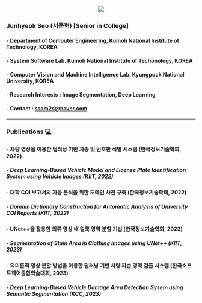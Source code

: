 <p align="center"><img src="https://capsule-render.vercel.app/api?type=slice&color=00D8FF&height=300&section=header&text=JunhyeokSeo&fontSize=90&fontColor=EAEAEA"/></p>

### Junhyeok Seo (서준혁) [Senior in College]
#### - Department of Computer Engineering, Kumoh National Institute of Technology, KOREA
#### - System Software Lab. Kumoh National Institute of Techonology, KOREA
#### - Computer Vision and Machine Intelligence Lab. Kyungpook National University, KOREA
#### - Research Interests : Image Segmentation, Deep Learning
#### - Contact : ssam2s@naver.com

---

### Publications 💻
#### - 차량 영상을 이용한 딥러닝 기반 차종 및 번호판 식별 시스템 (한국정보기술학회, 2022)
#####         - Deep Learning-Based Vehicle Model and License Plate Identification System using Vehicle Images (KIIT, 2022)
#### - 대학 CQI 보고서의 자동 분석을 위한 도메인 사전 구축 (한국정보기술학회, 2022)
#####         - Domain Dictionary Construction for Automatic Analysis of University CQI Reports (KIIT, 2022)
#### - UNet++을 활용한 의류 영상 내 얼룩 영역 분할 기법 (한국정보기술학회, 2023)
#####         - Segmentation of Stain Area in Clothing Images using UNet++ (KIIT, 2023)
#### - 의미론적 영상 분할 방법을 이용한 딥러닝 기반 차량 파손 영역 검출 시스템 (한국소프트웨어종합학술대회, 2023)
#####         - Deep Learning-Based Vehicle Damage Area Detection Sysem using Semantic Segmentation (KCC, 2023)
